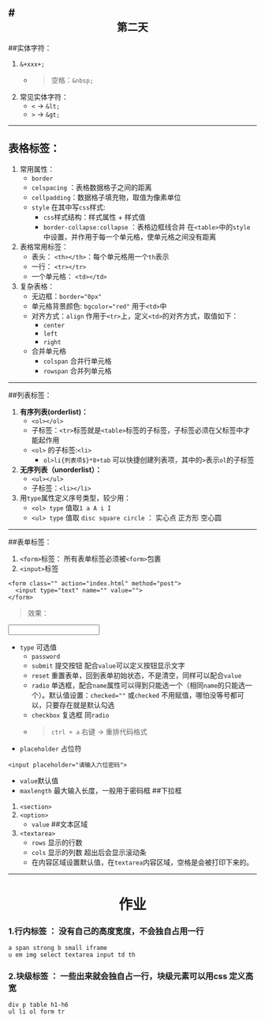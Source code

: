 #<center>第二天</center>
---
##实体字符：
1. `&+xxx+;`
    + >空格：`&nbsp;`
1. 常见实体字符：
    + `<` $\rightarrow$ `&lt;`
    + `>` $\rightarrow$ `&gt;`
---
## 表格标签：
1. 常用属性：
   + `border`
   + `celspacing` ：表格数据格子之间的距离
   + `cellpadding`：数据格子填充物，取值为像素单位
   + `style` 在其中写`css`样式:
     + `css`样式结构：样式属性 + 样式值
     + `border-collapse:collapse` ：表格边框线合并 在`<table>`中的`style`中设置，并作用于每一个单元格，使单元格之间没有距离
1. 表格常用标签：
   + 表头： `<th></th>`：每个单元格用一个`th`表示
   + 一行： `<tr></tr>`
   + 一个单元格： `<td></td>`
1. 复杂表格：
   + 无边框：`border="0px"`
   + 单元格背景颜色: `bgcolor="red"` 用于`<td>`中
   + 对齐方式：`align` 作用于`<tr>`上，定义`<td>`的对齐方式，取值如下：
     + `center`
     + `left`
     + `right`
   + 合并单元格
     + `colspan` 合并行单元格
     + `rowspan` 合并列单元格
---
##列表标签：
1. **有序列表(orderlist)：**
   + `<ol></ol>`
   + 子标签：`<tr>`标签就是`<table>`标签的子标签，子标签必须在父标签中才能起作用
   + `<ol>` 的子标签:`<li>`
      + `ol>li{列表项$}*8+tab` 可以快捷创建列表项，其中的`>`表示`ol`的子标签
2. **无序列表（unorderlist）：**
   + `<ul></ul>`
   + 子标签：`<li></li>`
3. 用`type`属性定义序号类型，较少用：
   + `<ol> type` 值取`1 a A i I`
   + `<ul> type` 值取  `disc square circle` ： 实心点 正方形 空心圆
---
##表单标签：
1. `<form>`标签： 所有表单标签必须被`<form>`包裹
2. `<input>`标签
>
```
<form class="" action="index.html" method="post">
  <input type="text" name="" value="">
</form>
```
>效果：
<form>
  <input>
</form>

  + `type` 可选值
    + `password`
    + `submit` 提交按钮 配合`value`可以定义按钮显示文字
    + `reset` 重置表单，回到表单初始状态，不是清空，同样可以配合`value`
    + `radio` 单选框，配合`name`属性可以得到只能选一个（相同`name`的只能选一个）。默认值设置：`checked=""` 或`checked` 不用赋值，哪怕没等号都可以，只要存在就是默认勾选
    + `checkbox` 复选框 同`radio`
    + >`ctrl + a` 右键 $\rightarrow$ 重排代码格式
  + `placeholder` 占位符
  ```
  <input placeholder="请输入六位密码">
  ```
  + `value`默认值
  + `maxlength` 最大输入长度，一般用于密码框
##下拉框
1. `<section>`
1. `<option>`
   + `value`
##文本区域
1. `<textarea>`
   + `rows` 显示的行数
   + `cols` 显示的列数 超出后会显示滚动条
   + 在内容区域设置默认值，在`textarea`内容区域，空格是会被打印下来的。
---
# <center>作业</center>
### 1.行内标签 ： 没有自己的高度宽度，不会独自占用一行
```
a span strong b small iframe
u em img select textarea input td th
```
### 2.块级标签 ： 一些出来就会独自占一行，块级元素可以用css 定义高宽
```
div p table h1-h6
ul li ol form tr
```
